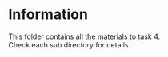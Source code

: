# Information

This folder contains all the materials to task 4.  
Check each sub directory for details.
